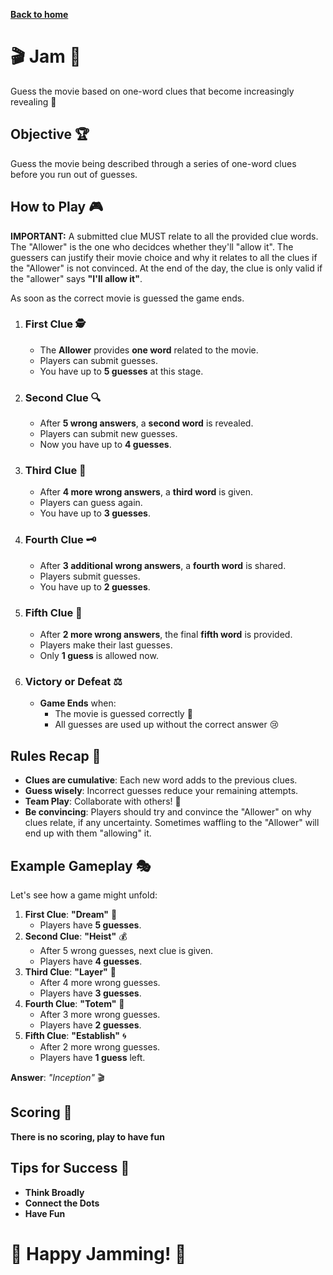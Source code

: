 [__Back to home__](../index.md)

# 🎬 **Jam** 🎉

Guess the movie based on one-word clues that become increasingly revealing 🍿

## **Objective** 🏆

Guess the movie being described through a series of one-word clues before you run out of guesses.

## **How to Play** 🎮

**IMPORTANT:** A submitted clue MUST relate to all the provided clue words. The "Allower" is the one who decidces whether they'll "allow it". The guessers can justify their movie choice and why it relates to all the clues if the "Allower" is not convinced. At the end of the day, the clue is only valid if the "allower" says **"I'll allow it"**.

As soon as the correct movie is guessed the game ends.

1. ### **First Clue** 🕵️

   - The **Allower** provides **one word** related to the movie.
   - Players can submit guesses.
   - You have up to **5 guesses** at this stage.

2. ### **Second Clue** 🔍

   - After **5 wrong answers**, a **second word** is revealed.
   - Players can submit new guesses.
   - Now you have up to **4 guesses**.

3. ### **Third Clue** 🧩

   - After **4 more wrong answers**, a **third word** is given.
   - Players can guess again.
   - You have up to **3 guesses**.

4. ### **Fourth Clue** 🗝️

   - After **3 additional wrong answers**, a **fourth word** is shared.
   - Players submit guesses.
   - You have up to **2 guesses**.

5. ### **Fifth Clue** 🎁

   - After **2 more wrong answers**, the final **fifth word** is provided.
   - Players make their last guesses.
   - Only **1 guess** is allowed now.

6. ### **Victory or Defeat** ⚖️

   - **Game Ends** when:
     - The movie is guessed correctly 🎉
     - All guesses are used up without the correct answer 😢


## **Rules Recap** 📜

- **Clues are cumulative**: Each new word adds to the previous clues.
- **Guess wisely**: Incorrect guesses reduce your remaining attempts.
- **Team Play**: Collaborate with others! 👥
- **Be convincing**: Players should try and convince the "Allower" on why clues relate, if any uncertainty. Sometimes waffling to the "Allower" will end up with them "allowing" it.

## **Example Gameplay** 🎭

Let's see how a game might unfold:

1. **First Clue**: **"Dream"** 🌙
   - Players have **5 guesses**.
2. **Second Clue**: **"Heist"** 💰
   - After 5 wrong guesses, next clue is given.
   - Players have **4 guesses**.
3. **Third Clue**: **"Layer"** 🧅
   - After 4 more wrong guesses.
   - Players have **3 guesses**.
4. **Fourth Clue**: **"Totem"** 🎲
   - After 3 more wrong guesses.
   - Players have **2 guesses**.
5. **Fifth Clue**: **"Establish"** 🌀
   - After 2 more wrong guesses.
   - Players have **1 guess** left.

**Answer**: *"Inception"* 🎬


## **Scoring** 🏅

**There is no scoring, play to have fun**


## **Tips for Success** 🌟

- **Think Broadly**
- **Connect the Dots**
- **Have Fun**


# 🎉 **Happy Jamming!** 🎉